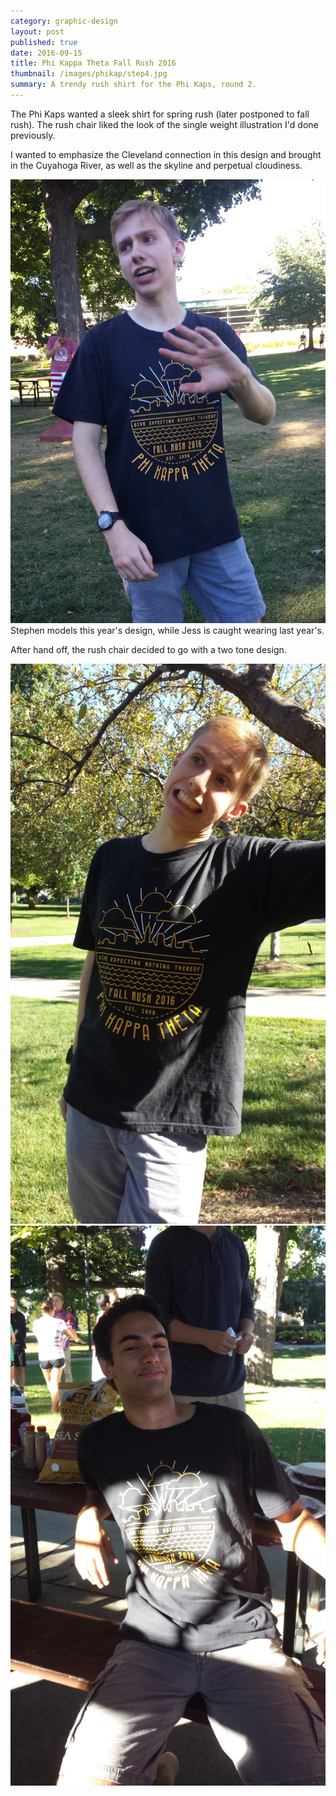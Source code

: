 ```yaml
---
category: graphic-design
layout: post
published: true
date: 2016-09-15
title: Phi Kappa Theta Fall Rush 2016
thumbnail: /images/phikap/step4.jpg
summary: A trendy rush shirt for the Phi Kaps, round 2.
---
```

The Phi Kaps wanted a sleek shirt for spring rush (later postponed to fall rush). The rush chair liked the look of the single weight illustration I'd done previously.

I wanted to emphasize the Cleveland connection in this design and brought in the Cuyahoga River, as well as the skyline and perpetual cloudiness.

<div class = "cover">
<img alt ="Stephen models this year's design, while Jess is caught wearing last year's" src= "/images/phikap/step-2.jpg"/> <br/>
</div>
Stephen models this year's design, while Jess is caught wearing last year's.


After hand off, the rush chair decided to go with a two tone design.

<div class = "cover">
<img alt ="Stephen" src= "/images//phikap/step-3.jpg"/> <br/>
</div><!--
--><div class = "cover">
<img alt ="Phil" src= "/images/phikap/phil.jpg"/> <br/>
</div>


